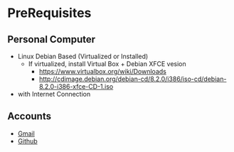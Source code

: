 PreRequisites
==

## Personal Computer

- Linux Debian Based (Virtualized or Installed)
  - If virtualized, install Virtual Box + Debian XFCE vesion
    - https://www.virtualbox.org/wiki/Downloads
    - http://cdimage.debian.org/debian-cd/8.2.0/i386/iso-cd/debian-8.2.0-i386-xfce-CD-1.iso
- with Internet Connection

## Accounts

- [Gmail](https://gmail.com)
- [Github](https://github.com/)
 
